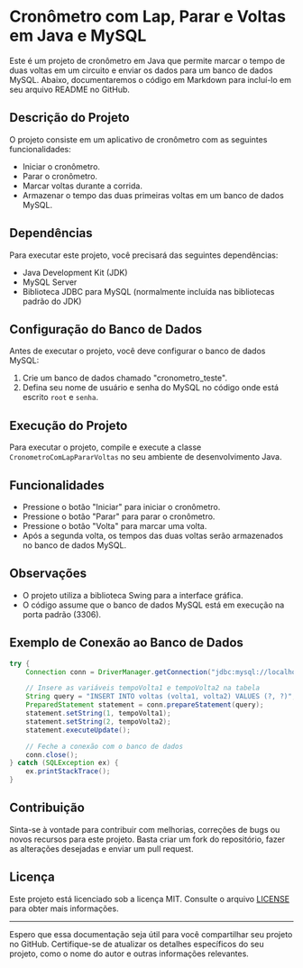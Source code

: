 # Cronômetro com Lap, Parar e Voltas em Java e MySQL

Este é um projeto de cronômetro em Java que permite marcar o tempo de duas voltas em um circuito e enviar os dados para um banco de dados MySQL. Abaixo, documentaremos o código em Markdown para incluí-lo em seu arquivo README no GitHub.

## Descrição do Projeto

O projeto consiste em um aplicativo de cronômetro com as seguintes funcionalidades:

- Iniciar o cronômetro.
- Parar o cronômetro.
- Marcar voltas durante a corrida.
- Armazenar o tempo das duas primeiras voltas em um banco de dados MySQL.

## Dependências

Para executar este projeto, você precisará das seguintes dependências:

- Java Development Kit (JDK)
- MySQL Server
- Biblioteca JDBC para MySQL (normalmente incluída nas bibliotecas padrão do JDK)

## Configuração do Banco de Dados

Antes de executar o projeto, você deve configurar o banco de dados MySQL:

1. Crie um banco de dados chamado "cronometro_teste".
2. Defina seu nome de usuário e senha do MySQL no código onde está escrito `root` e `senha`.

## Execução do Projeto

Para executar o projeto, compile e execute a classe `CronometroComLapPararVoltas` no seu ambiente de desenvolvimento Java.

## Funcionalidades

- Pressione o botão "Iniciar" para iniciar o cronômetro.
- Pressione o botão "Parar" para parar o cronômetro.
- Pressione o botão "Volta" para marcar uma volta.
- Após a segunda volta, os tempos das duas voltas serão armazenados no banco de dados MySQL.

## Observações

- O projeto utiliza a biblioteca Swing para a interface gráfica.
- O código assume que o banco de dados MySQL está em execução na porta padrão (3306).

## Exemplo de Conexão ao Banco de Dados

```java
try {
    Connection conn = DriverManager.getConnection("jdbc:mysql://localhost:3306/cronometro_teste", "root", "senha");

    // Insere as variáveis tempoVolta1 e tempoVolta2 na tabela 
    String query = "INSERT INTO voltas (volta1, volta2) VALUES (?, ?)";
    PreparedStatement statement = conn.prepareStatement(query);
    statement.setString(1, tempoVolta1);
    statement.setString(2, tempoVolta2);
    statement.executeUpdate();

    // Feche a conexão com o banco de dados
    conn.close();
} catch (SQLException ex) {
    ex.printStackTrace();
}
```
## Contribuição

Sinta-se à vontade para contribuir com melhorias, correções de bugs ou novos recursos para este projeto. Basta criar um fork do repositório, fazer as alterações desejadas e enviar um pull request.

## Licença

Este projeto está licenciado sob a licença MIT. Consulte o arquivo [LICENSE](LICENSE) para obter mais informações.

---

Espero que essa documentação seja útil para você compartilhar seu projeto no GitHub. Certifique-se de atualizar os detalhes específicos do seu projeto, como o nome do autor e outras informações relevantes.

